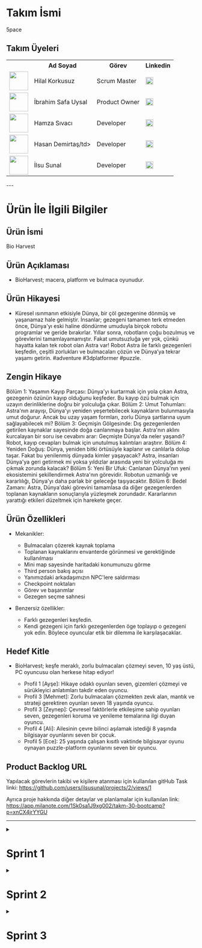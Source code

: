 # **Takım İsmi**

5pace

## Takım Üyeleri
<table>
    <tr>
      <th></th>
      <th>Ad Soyad</th>
      <th>Görev</th>
      <th>Linkedin</th>
    </tr>
    <tr>
      <td><img src="bootcampFiles/general/squarepics/burak.png" width="50" height="50" /></td>
      <td>Hilal Korkusuz</td>
      <td>Scrum Master</td>
      <td>
        <a href="https://www.linkedin.com/in/hilal-korkusuz-404039237//" target="_blank" ><img src="bootcampFiles/general/social/linkedin.png" width="20" height="20" /></a>
      </td>
    </tr>
    <tr>
      <td><img src="bootcampFiles/general/squarepics/arda.png" width="50" height="50" /></td>
      <td>İbrahim Safa Uysal </td>
      <td>Product Owner</td>
      <td>
        <a href="https://www.linkedin.com/in/ibrahim-safa-uysal-250139167/" target="_blank"><img src="bootcampFiles/general/social/linkedin.png" width="20" height="20" /></a>
      </td>
    </tr>
    <tr>
      <td><img src="bootcampFiles/general/squarepics/hazal.png" width="50" height="50" /></td>
      <td>Hamza Sıvacı</td>
      <td>Developer</td>
      <td>
        <a href="https://www.linkedin.com/in/hamza-s%C4%B1vac%C4%B1-94a140205/" target="_blank"><img src="bootcampFiles/general/social/linkedin.png" width="20" height="20" /></a>
      </td>
    </tr>
    <tr>
      <td><img src="bootcampFiles/general/squarepics/merve.png" width="50" height="50" /></td>
      <td>Hasan Demirtaş/td>
      <td>Developer</td>
      <td>
        <a href="https://www.linkedin.com/in/hasandemirta%C5%9F/" target="_blank"><img src="bootcampFiles/general/social/linkedin.png" width="20" height="20" /></a>
      </td>
    </tr>
    <tr>
      <td><img src="bootcampFiles/general/squarepics/onur.png" width="50" height="50" /></td>
      <td>İlsu Sunal</td>
      <td>Developer</td>
      <td>
        <a href="https://www.linkedin.com/in/ilsu-sunal/" target="_blank"><img src="bootcampFiles/general/social/linkedin.png" width="20" height="20" /></a>
      </td>
    </tr>
    <tr>
  </tr>
  </table>
---

# Ürün İle İlgili Bilgiler

## Ürün İsmi

Bio Harvest

## Ürün Açıklaması
- BioHarvest; macera, platform ve bulmaca oyunudur.

## Ürün Hikayesi
- Küresel ısınmanın etkisiyle Dünya, bir çöl gezegenine dönmüş ve yaşanamaz hale gelmiştir. İnsanlar; gezegeni tamamen terk etmeden önce, Dünya'yı eski haline döndürme umuduyla birçok robotu programlar ve geride bırakırlar. Yıllar sonra, robotların çoğu bozulmuş ve görevlerini tamamlayamamıştır. Fakat umutsuzluğa yer yok, çünkü hayatta kalan tek robot olan Astra var!
Robot Astra ile farklı gezegenleri keşfedin, çeşitli zorlukları ve bulmacaları çözün ve Dünya’ya tekrar yaşamı getirin. #adventure #3dplatformer #puzzle.

## Zengin Hikaye
Bölüm 1: Yaşamın Kayıp Parçası: Dünya'yı kurtarmak için yola çıkan Astra, gezegenin özünün kayıp olduğunu keşfeder. Bu kayıp özü bulmak için uzayın derinliklerine doğru bir yolculuğa çıkar.
Bölüm 2: Umut Tohumları: Astra'nın arayışı, Dünya'yı yeniden yeşertebilecek kaynakların bulunmasıyla umut doğurur. Ancak bu uzay yaşam formları, zorlu Dünya şartlarına uyum sağlayabilecek mi?
Bölüm 3: Geçmişin Gölgesinde: Dış gezegenlerden getirilen kaynaklar sayesinde doğa canlanmaya başlar. Astra'nın aklını kurcalayan bir soru ise cevabını arar: Geçmişte Dünya'da neler yaşandı? Robot, kayıp cevapları bulmak için unutulmuş kalıntıları araştırır.
Bölüm 4: Yeniden Doğuş: Dünya, yeniden bitki örtüsüyle kaplanır ve canlılarla dolup taşar. Fakat bu yenilenmiş dünyada kimler yaşayacak? Astra, insanları Dünya'ya geri getirmek mi yoksa yıldızlar arasında yeni bir yolculuğa mı çıkmak zorunda kalacak?
Bölüm 5: Yeni Bir Ufuk: Canlanan Dünya'nın yeni ekosistemini şekillendirmek Astra'nın görevidir. Robotun uzmanlığı ve kararlılığı, Dünya'yı daha parlak bir geleceğe taşıyacaktır.
Bölüm 6: Bedel Zamanı: Astra, Dünya'daki görevini tamamlasa da diğer gezegenlerden toplanan kaynakların sonuçlarıyla yüzleşmek zorundadır. Kararlarının yarattığı etkileri düzeltmek için harekete geçer.

## Ürün Özellikleri

- Mekanikler:
  -	Bulmacaları çözerek kaynak toplama
  -	Toplanan kaynaklarını envanterde görünmesi ve gerektiğinde kullanılması
  -	Mini map sayesinde haritadaki konumunuzu görme
  -	Third person bakış açısı
  -	Yanımızdaki arkadaşımızın NPC'lere saldırması
  -	Checkpoint noktaları
  -	Görev ve başarımlar
  -	Gezegen seçme sahnesi
  
- Benzersiz özellikler:
  -	Farklı gezegenleri keşfedin.
  -	Kendi gezegeni için farklı gezegenlerden öge toplayıp o gezegeni yok edin. Böylece oyuncular etik bir dilemma ile karşılaşacaklar.

## Hedef Kitle
- BioHarvest; keşfe meraklı, zorlu bulmacaları çözmeyi seven, 10 yaş üstü, PC oyuncusu olan herkese hitap ediyor!

  - Profil 1 [Ayşe]: Hikaye odaklı oyunları seven, gizemleri çözmeyi ve sürükleyici anlatımları takdir eden oyuncu.
  - Profil 3 [Mehmet]: Zorlu bulmacaları çözmekten zevk alan, mantık ve strateji gerektiren oyunları seven 18 yaşında oyuncu.
  - Profil 3 [Zeynep]: Çevresel faktörlerle etkileşime sahip oyunları seven, gezegenleri koruma ve yenileme temalarına ilgi duyan oyuncu.
  - Profil 4 [Ali]: Ailesinin çevre bilinci aşılamak istediği 8 yaşında bilgisayar oyunlarını seven bir çocuk.
  - Profil 5 [Ece]: 25 yaşında çalışan kısıtlı vaktinde bilgisayar oyunu oynayan puzzle-platform oyunlarını seven bir oyuncu.

## Product Backlog URL

Yapılacak görevlerin takibi ve kişilere atanması için kullanılan gitHub Task linki:
https://github.com/users/ilsusunal/projects/2/views/1

Ayrıca proje hakkında diğer detaylar ve planlamalar için kullanılan link:
https://app.milanote.com/1Sk0sa1J9xg002/takm-30-bootcamp?p=xnCX4jrYYGU

---

<details>
  <summary><h1>Sprint 1</h1></summary>
  
- **Sprint Notları**: İlk sprintte hareket kodlarının minimap ve can sisteminin bitmesi hedeflendi. Fakat yetişmediği için ikinci sprinte aktarıldı.

- **Tamamlanması tahmin edilen puan**: 130

- **Puan tamamlama mantığı**: Toplamda proje boyunca tamamlanması gereken 390 puanlık backlog bulunmaktadır. 390 puan, 3 sprint'e bölündüğünde ilk sprint 130 puanlık görevin bitirilmesine karar verildi. Yapılacak işlere puan atarken aşağıdaki tablo kullanıldı.
![Backlog 1](https://cdn.discordapp.com/attachments/1251258360012210197/1255575155329994762/InitialPointtoHourEstimate.jpg?ex=668a273c&is=6688d5bc&hm=85ec6a103f8e8bcc711d9af870b1a5c444c017506d8cf59479491882d2aad5e7&)

- **Sprint board update**:

![Backlog 2](https://cdn.discordapp.com/attachments/1251258360012210197/1259186646113321083/image.png?ex=668ac472&is=668972f2&hm=0e61ef1e48440c4c4fe2a1f25711f93eea4689a7e8ce598d51593e78d8f33257&)

- **Daily Scrum**: Daily Scrum toplantılarının WhatsApp ve Discord üzerinden yapılmasına karar verildi. Daily Scrum toplantısı görsellerinin bulunduğu drive linki:
[https://drive.google.com/drive/folders/1JRDM9yzrAPuiW-DcI3KsRh6BD5mtchVU](https://drive.google.com/drive/folders/1E6P67_EpZ9Xpe8zy_bnVc-8Yp9io10Rj)

- **Haftalık Toplantıdan Görsel**:
![toplatıss](https://github.com/ilsusunal/U30-BioHarvest-2/assets/78484440/e2d74699-99fc-498d-ad19-55ec856a957a)

- **Ürün Durumu**: Ekran görüntüleri
![1](https://github.com/ilsusunal/ilsusunal/assets/148697098/220082af-7eed-4491-a2ef-8c47c8876832)
![water](https://github.com/ilsusunal/ilsusunal/assets/148697098/6c38aea4-27b8-4ea3-bfb6-a617841b5ed6)
![jungle](https://github.com/ilsusunal/ilsusunal/assets/148697098/d99fd26e-68c5-42a0-9dfc-adb992a197cb)

- **Sprint Review**: Alınan kararlar
  - Haftada iki toplantı yapılmasına karar verildi. Bu toplantılarda herkes ne yaptığını paylaştı ve projenin durumu konuşuldu.
  - 3D, platform, puzle oyunu yapılmasına karar verildi.
  - Proje'de Unity  2022.3.34f1 sürümünde URP olarak oluşturuldu.
  - İlk iki haritanın çevre tasarımı bitirildi.
  - İlk sprintte başlangıç ekranın tasarlanmasına karar verildi. Ve gerçekleştirildi.
Sprint Review katılımcıları: İbrahim Safa Uysal, Hilal Korkusuz, Hamza Sıvacı, Hasan Demirtaş, İlsu Sunal

- **Sprint Retrospective:** Alınan kararlar
  - Karakterin hareket animasyonları ve mekanikleri eklendi. Fakat birkaç sorundan dolayı ikinci sprintte iyileştirilecek.
  - Map üzerindeki platformlara mekanikler eklenmiştir.
  - İlk sprintte hedeflenen 130 puana ulaşıldı.
  - Puanlama sisteminin iyileştirilmesine karar verildi.
  - İkinci sprintte yeni mekaniklere karar verilecek.
Retrospective katılımcıları: İbrahim Safa Uysal, Hilal Korkusuz, Hamza Sıvacı, Hasan Demirtaş, İlsu Sunal
</details>

  <details>
    <summary><h1>Sprint 2</h1></summary>
- **Sprint Notları**: İkinci sprintte ilk sprintten kalan hareket kodları, minimap ve can sistemi tamamlandı.
- **Tamamlanması tahmin edilen puan**: 140
- **Puan tamamlama mantığı**: İkinci sprintin hedefi bir önceki sprintten kalan görevler ve projenin ilerlemesi göz önüne alınarak 140 olarak belirlendi.

- **Sprint board update**:
![sprintplanı](https://github.com/user-attachments/assets/35d19d5a-90f0-440c-8a09-644b9d468000)
![script2](https://github.com/user-attachments/assets/5fd73cff-1f5c-48b3-a14d-8d64387c3ba5)
![2  sprint yapılanlar](https://github.com/user-attachments/assets/a4a9ea07-dd64-4bab-82a5-6e318b8ee1c6)
![sprint2 1](https://github.com/user-attachments/assets/c46d7cdf-c733-4da3-ba3b-6786833ef03d)

- **Daily Scrum**: Daily Scrum görsellerinin bulunduğu drive linki:
https://drive.google.com/drive/folders/1J2e890ZYJwZ2OHwUs01ufihEZPDNK9kT

- **Haftalık Toplantıdan Görsel**:
![haftalık toplantı ](https://github.com/user-attachments/assets/3cdcd470-d921-4749-8119-4f145d61b00c)

- **Ürün Durumu**: Ekran görüntüleri
![npc](https://github.com/user-attachments/assets/25283c21-14ff-4310-8541-1d72265b2cfc)
![WaterPuzzle](https://github.com/user-attachments/assets/0f9b660f-bb7a-44a8-89d1-0495c3562839)
![tutorial](https://github.com/user-attachments/assets/f9ce3b67-c55f-49ff-95ed-f9d7c1102420)
![uı](https://github.com/user-attachments/assets/e628cd4a-b6ab-4d93-8943-e2df6cb6ebdd)

- **Sprint Review**: Alınan kararlar
  - Haftada iki toplantı yapılmaya devam edildi.
  - Jungle haritasının tamamlanması hedefi eksikleri olsa da tamamlandı.
  - UI kısmı ilk map için tamamlandı.
  - Jungle sahnesine collider eklendi.
  - Tutorial sahnesinin çevre tasarımı yapıldı.
Sprint Review katılımcıları: İbrahim Safa Uysal, Hilal Korkusuz, Hamza Sıvacı, Hasan Demirtaş, İlsu Sunal

- **Sprint Retrospective:** Alınan kararlar
  - Karakterin hareket mekanikleri ve kamera açısı hazırlandı. Bir sonraki sprintte her haritaya uygulanarak son kontrollerin sağlanmasına karar verildi.
  - Map üzerindeki puzzle platformuna mekanikler eklendi.
  - Bu sprintte hedeflenen 140 puana ulaşılamadı. Toplam puan 236'ya çıkarıldı.
  - Oyun kaydetme mekaniğine önem verilmesine karar verildi.
Retrospective katılımcıları: İbrahim Safa Uysal, Hilal Korkusuz, Hamza Sıvacı, Hasan Demirtaş, İlsu Sunal
---
</details>

  <details>
    <summary><h1>Sprint 3</h1></summary>
doldurulacak
---

